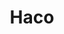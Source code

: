 --- 
title: "Haco"
publishdate: "2019-9-24T16:48:46+02:00"
src: "https://365manga.net/manga/haco"
image: "https://data.365manga.net/images/thumbnails/1715-haco.jpg"
description: "After Kusakabe Honoka is diagnosed with an untreatable disease, her father puts her in cold sleep in hopes for the future. When she wakes up, it seems all of civilization has been destroyed. All she has to help her in this future world is Haco, a dog-like robot that was created to protect her. What happened to the world while she was asleep!?"
---